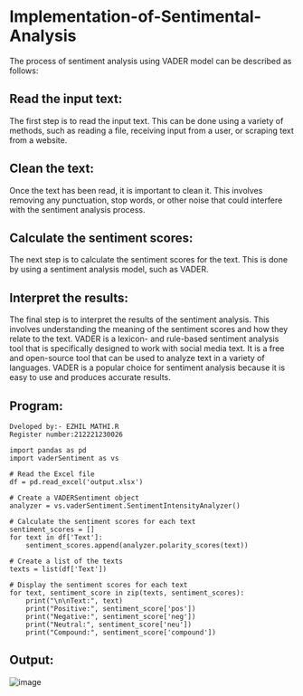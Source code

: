 # Implementation-of-Sentimental-Analysis
The process of sentiment analysis using VADER model can be described as follows:

## Read the input text: 
The first step is to read the input text. This can be done using a variety of methods, such as reading a file, receiving input from a user, or scraping text from a website.
## Clean the text:
Once the text has been read, it is important to clean it. This involves removing any punctuation, stop words, or other noise that could interfere with the sentiment analysis process.
## Calculate the sentiment scores:
The next step is to calculate the sentiment scores for the text. This is done by using a sentiment analysis model, such as VADER.
## Interpret the results: 
The final step is to interpret the results of the sentiment analysis. This involves understanding the meaning of the sentiment scores and how they relate to the text.
VADER is a lexicon- and rule-based sentiment analysis tool that is specifically designed to work with social media text. It is a free and open-source tool that can be used to analyze text in a variety of languages. VADER is a popular choice for sentiment analysis because it is easy to use and produces accurate results.

## Program:
~~~
Dveloped by:- EZHIL MATHI.R
Register number:212221230026
~~~
~~~PY
import pandas as pd
import vaderSentiment as vs

# Read the Excel file
df = pd.read_excel('output.xlsx')

# Create a VADERSentiment object
analyzer = vs.vaderSentiment.SentimentIntensityAnalyzer()

# Calculate the sentiment scores for each text
sentiment_scores = []
for text in df['Text']:
    sentiment_scores.append(analyzer.polarity_scores(text))

# Create a list of the texts
texts = list(df['Text'])

# Display the sentiment scores for each text
for text, sentiment_score in zip(texts, sentiment_scores):
    print("\n\nText:", text)
    print("Positive:", sentiment_score['pos'])
    print("Negative:", sentiment_score['neg'])
    print("Neutral:", sentiment_score['neu'])
    print("Compound:", sentiment_score['compound'])
~~~

## Output:
![image](https://github.com/Anusha-Rajarajan/Implementation-of-Sentimental-Analysis/assets/93427472/325e5716-16ed-4447-90ce-35163110f4ca)




